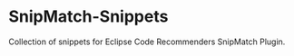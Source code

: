 SnipMatch-Snippets
==================
Collection of snippets for Eclipse Code Recommenders SnipMatch Plugin.
